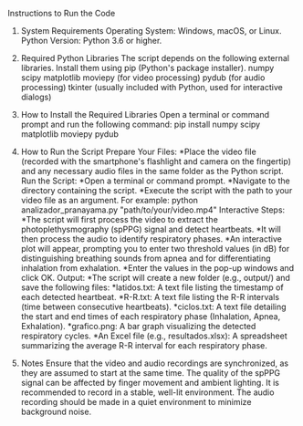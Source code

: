 Instructions to Run the Code

1. System Requirements
Operating System: Windows, macOS, or Linux.
Python Version: Python 3.6 or higher.

2. Required Python Libraries
The script depends on the following external libraries. Install them using pip (Python's package installer).
numpy
scipy
matplotlib
moviepy (for video processing)
pydub (for audio processing)
tkinter (usually included with Python, used for interactive dialogs)

3. How to Install the Required Libraries
Open a terminal or command prompt and run the following command:
pip install numpy scipy matplotlib moviepy pydub

4. How to Run the Script
Prepare Your Files:
	*Place the video file (recorded with the 	smartphone's flashlight and camera on the 	fingertip) and any necessary audio files in the 	same folder as the Python script.
Run the Script:
	*Open a terminal or command prompt.
	*Navigate to the directory containing the script.
	*Execute the script with the path to your video file as an argument. 
		For example: python analizador_pranayama.py "path/to/your/video.mp4"
Interactive Steps:
	*The script will first process the video to extract the photoplethysmography (spPPG) signal and 	detect heartbeats.
	*It will then process the audio to identify respiratory phases.
	*An interactive plot will appear, prompting you to enter two threshold values (in dB) for 	distinguishing breathing sounds from apnea and for differentiating inhalation from exhalation.
	*Enter the values in the pop-up windows and click OK.
Output:
	*The script will create a new folder (e.g., output/) and save the following files:
		*latidos.txt: A text file listing the timestamp of each detected heartbeat.
		*R-R.txt: A text file listing the R-R intervals (time between consecutive heartbeats).
		*ciclos.txt: A text file detailing the start and end times of each respiratory phase 			(Inhalation, Apnea, Exhalation).
		*grafico.png: A bar graph visualizing the detected respiratory cycles.
		*An Excel file (e.g., resultados.xlsx): A spreadsheet summarizing the average R-R 			interval for each respiratory phase.

5. Notes
Ensure that the video and audio recordings are synchronized, as they are assumed to start at the same time.
The quality of the spPPG signal can be affected by finger movement and ambient lighting. It is recommended to record in a stable, well-lit environment.
The audio recording should be made in a quiet environment to minimize background noise.
